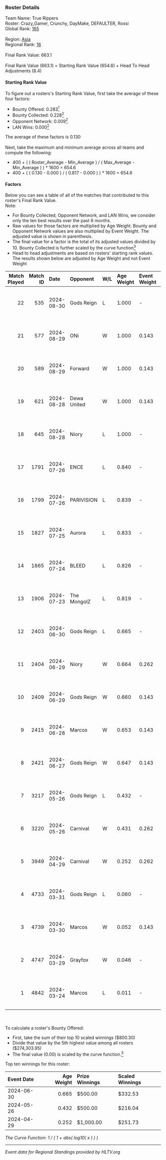 ### Roster Details<br />
Team Name: True Rippers<br />
Roster: Crazy_Gamer, Crunchy, DayMake, DEFAULTER, Rossi<br />
Global Rank: [165](../../standings_global_2024_09_18.md)<br />
<br />
Region: [Asia]( ../../standings_asia_2024_09_18.md)<br />
Regional Rank: [16]( ../../standings_asia_2024_09_18.md)<br />
<br />
Final Rank Value:  663.1<br />
<br />
Final Rank Value (663.1) = Starting Rank Value (654.6) + Head To Head Adjustments (8.4)<br />

#### Starting Rank Value<br />
To figure out a rosters's Starting Rank Value, first take the average of these four factors:<br />
- Bounty Offered: 0.283[<sup>1</sup>](#table2)
- Bounty Collected: 0.228[<sup>2</sup>](#table1)
- Opponent Network: 0.009[<sup>2</sup>](#table1)
- LAN Wins: 0.000[<sup>2</sup>](#table1)

The average of these factors is 0.130<br />
<br />
Next, take the maximum and minimum average across all teams and compute the following:<br />
- 400 + ( ( Roster_Average - Min_Average ) / ( Max_Average - Min_Average ) ) * 1600 = 654.6
- 400 + ( ( 0.130 - 0.000 ) / ( 0.817 - 0.000 ) ) * 1600 = 654.6


#### Factors<br />
Below you can see a table of all of the matches that contributed to this roster's Final Rank Value.<br />
Note:<br />

- For Bounty Collected, Opponent Network, and LAN Wins, we consider only the ten best results over the past 6 months.
- Raw values for those factors are multiplied by Age Weight. Bounty and Opponent Network values are also multiplied by Event Weight. The adjusted value is shown in parenthesis.
- The final value for a factor is the total of its adjusted values divided by 10. Bounty Collected is further scaled by the curve function[<sup>3</sup>](#curveFunction)
- Head to head adjustments are based on rosters' starting rank values. The results shown below are adjusted by Age Weight and not Event Weight
<span id="table1"></span><br />


| Match Played | Match ID | Date       | Opponent    | W/L | Age Weight | Event Weight | Bounty Collected | Opponent Network | LAN Wins  | H2H Adj. | Roster                                             |
| -: | -: | :- | :- | :- | :- | :- | :- | :- | :- | -: | :- |
|           22 |      535 | 2024-08-30 | Gods Reign  | L   | 1.000      | -            | -                | -                | -         |   -13.65 | Crazy_Gamer, Crunchy, DayMake, DEFAULTER, Rossi    |
|           21 |      577 | 2024-08-29 | ONi         | W   | 1.000      | 0.143        | 0.000 (0.000)    | 0.113 (0.016)    | 0 (0.000) |     8.69 | Crazy_Gamer, Crunchy, DayMake, DEFAULTER, Rossi    |
|           20 |      589 | 2024-08-29 | Forward     | W   | 1.000      | 0.143        | 0.000 (0.000)    | 0.038 (0.005)    | 0 (0.000) |     8.32 | Crazy_Gamer, Crunchy, DayMake, DEFAULTER, Rossi    |
|           19 |      621 | 2024-08-28 | Dewa United | W   | 1.000      | 0.143        | 0.002 (0.000)    | 0.038 (0.005)    | 0 (0.000) |     8.64 | Crazy_Gamer, Crunchy, DayMake, DEFAULTER, Rossi    |
|           18 |      645 | 2024-08-28 | Niory       | L   | 1.000      | -            | -                | -                | -         |   -21.87 | Crazy_Gamer, Crunchy, DayMake, DEFAULTER, Rossi    |
|           17 |     1791 | 2024-07-26 | ENCE        | L   | 0.840      | -            | -                | -                | -         |    -1.19 | Crazy_Gamer, DayMake, DEFAULTER, Mcg!LLzZz, Rossi  |
|           16 |     1799 | 2024-07-26 | PARIVISION  | L   | 0.839      | -            | -                | -                | -         |    -2.42 | Crazy_Gamer, DayMake, DEFAULTER, Mcg!LLzZz, Rossi  |
|           15 |     1827 | 2024-07-25 | Aurora      | L   | 0.833      | -            | -                | -                | -         |    -0.60 | Crazy_Gamer, DayMake, DEFAULTER, Mcg!LLzZz, Rossi  |
|           14 |     1865 | 2024-07-24 | BLEED       | L   | 0.826      | -            | -                | -                | -         |    -1.28 | Crazy_Gamer, DayMake, DEFAULTER, Mcg!LLzZz, Rossi  |
|           13 |     1906 | 2024-07-23 | The MongolZ | L   | 0.819      | -            | -                | -                | -         |    -0.05 | Crazy_Gamer, DayMake, DEFAULTER, Mcg!LLzZz, Rossi  |
|           12 |     2403 | 2024-06-30 | Gods Reign  | L   | 0.665      | -            | -                | -                | -         |   -10.13 | Crazy_Gamer, DayMake, DEFAULTER, Mcg!LLzZz, Rossi  |
|           11 |     2404 | 2024-06-29 | Niory       | W   | 0.664      | 0.262        | 0.000 (0.000)    | 0.113 (0.020)    | 0 (0.000) |     5.29 | Crazy_Gamer, DayMake, DEFAULTER, Mcg!LLzZz, Rossi  |
|           10 |     2409 | 2024-06-29 | Gods Reign  | W   | 0.660      | 0.143        | 0.019 (0.002)    | 0.234 (0.022)    | 0 (0.000) |    11.03 | Crazy_Gamer, DayMake, DEFAULTER, Mcg!LLzZz, Rossi  |
|            9 |     2415 | 2024-06-28 | Marcos      | W   | 0.653      | 0.143        | 0.000 (0.000)    | 0.024 (0.002)    | 0 (0.000) |     5.56 | Crazy_Gamer, DayMake, DEFAULTER, Mcg!LLzZz, Rossi  |
|            8 |     2421 | 2024-06-27 | Gods Reign  | W   | 0.647      | 0.143        | 0.019 (0.002)    | 0.234 (0.022)    | 0 (0.000) |    11.31 | Crazy_Gamer, DayMake, DEFAULTER, Mcg!LLzZz, Rossi  |
|            7 |     3217 | 2024-05-26 | Gods Reign  | L   | 0.432      | -            | -                | -                | -         |    -6.10 | Crazy_Gamer, DayMake, DEFAULTER, Mcg!LLzZz, Rossi  |
|            6 |     3220 | 2024-05-26 | Carnival    | W   | 0.431      | 0.262        | 0.002 (0.000)    | 0.000 (0.000)    | 0 (0.000) |     4.42 | Crazy_Gamer, DayMake, DEFAULTER, Mcg!LLzZz, Rossi  |
|            5 |     3949 | 2024-04-29 | Carnival    | W   | 0.252      | 0.262        | 0.002 (0.000)    | 0.000 (0.000)    | 0 (0.000) |     2.65 | Crazy_Gamer, DEFAULTER, Gh0sTTTT, Mcg!LLzZz, Rossi |
|            4 |     4733 | 2024-03-31 | Gods Reign  | L   | 0.060      | -            | -                | -                | -         |    -0.84 | Crazy_Gamer, DEFAULTER, Gh0sTTTT, Mcg!LLzZz, Rossi |
|            3 |     4739 | 2024-03-30 | Marcos      | W   | 0.052      | 0.143        | 0.000 (0.000)    | 0.000 (0.000)    | 0 (0.000) |     0.60 | Crazy_Gamer, DEFAULTER, Gh0sTTTT, Mcg!LLzZz, Rossi |
|            2 |     4747 | 2024-03-29 | Grayfox     | W   | 0.046      | -            | -                | -                | -         |     0.28 | Crazy_Gamer, DEFAULTER, Gh0sTTTT, Mcg!LLzZz, Rossi |
|            1 |     4842 | 2024-03-24 | Marcos      | L   | 0.011      | -            | -                | -                | -         |    -0.22 | Anasasis, Crazy_Gamer, DEFAULTER, Mcg!LLzZz, Rossi |

<br />
<span id="table2"></span><br />
To calculate a roster's Bounty Offered:<br />

- First, take the sum of their top 10 scaled winnings ($800.30)
- Divide that value by the 5th highest value among all rosters ($274,303.95)
- The final value (0.00) is scaled by the curve function.[<sup>3</sup>](#curveFunction)

Top ten winnings for this roster:<br />

| Event Date | Age Weight | Prize Winnings | Scaled Winnings |
| :- | -: | :- | :- |
| 2024-06-30 |      0.665 | $500.00        | $332.53         |
| 2024-05-26 |      0.432 | $500.00        | $216.04         |
| 2024-04-29 |      0.252 | $1,000.00      | $251.73         |


<span id="curveFunction"></span>_The Curve Function: 1 / ( 1 + abs( log10( x ) ) )_<br />

---
_Event data for Regional Standings provided by HLTV.org_<br />
